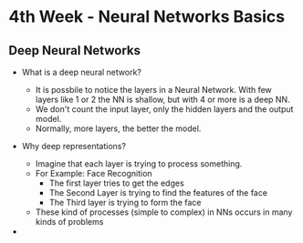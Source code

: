 # 4th Week - Neural Networks Basics

## Deep Neural Networks


- What is a deep neural network?
  - It is possbile to notice the layers in a Neural Network. With few layers like 1 or 2 the NN is shallow, but with 4 or more is a deep NN.
  - We don't count the input layer, only the hidden layers and the output model.
  - Normally, more layers, the better the model.

- Why deep representations?
  - Imagine that each layer is trying to process something.
  - For Example: Face Recognition
    - The first layer tries to get the edges
    - The Second Layer is trying to find the features of the face
    - The Third layer is trying to form the face
  - These kind of processes (simple to complex) in NNs occurs in many kinds of problems

- 